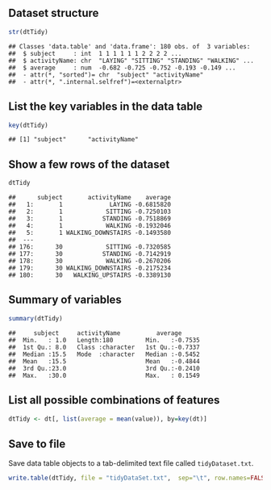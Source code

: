 Dataset structure
-----------------
  
  
  ```r
  str(dtTidy)
  ```
  
  ```
  ## Classes 'data.table' and 'data.frame':	180 obs. of  3 variables:
  ##  $ subject     : int  1 1 1 1 1 1 2 2 2 2 ...
  ##  $ activityName: chr  "LAYING" "SITTING" "STANDING" "WALKING" ...
  ##  $ average     : num  -0.682 -0.725 -0.752 -0.193 -0.149 ...
  ##  - attr(*, "sorted")= chr  "subject" "activityName"
  ##  - attr(*, ".internal.selfref")=<externalptr>
  ```

List the key variables in the data table
----------------------------------------
  
  
  ```r
  key(dtTidy)
  ```
  
  ```
  ## [1] "subject"      "activityName"
  ```

Show a few rows of the dataset
------------------------------
  
  
  ```r
  dtTidy
  ```
  
  ```
  ##      subject       activityName    average
  ##   1:       1             LAYING -0.6815820
  ##   2:       1            SITTING -0.7250103
  ##   3:       1           STANDING -0.7518869
  ##   4:       1            WALKING -0.1932046
  ##   5:       1 WALKING_DOWNSTAIRS -0.1493580
  ##  ---                                      
  ## 176:      30            SITTING -0.7320585
  ## 177:      30           STANDING -0.7142919
  ## 178:      30            WALKING -0.2670206
  ## 179:      30 WALKING_DOWNSTAIRS -0.2175234
  ## 180:      30   WALKING_UPSTAIRS -0.3389130
  ```

Summary of variables
--------------------
  
  
  ```r
  summary(dtTidy)
  ```
  
  ```
  ##     subject     activityName          average       
  ##  Min.   : 1.0   Length:180         Min.   :-0.7535  
  ##  1st Qu.: 8.0   Class :character   1st Qu.:-0.7337  
  ##  Median :15.5   Mode  :character   Median :-0.5452  
  ##  Mean   :15.5                      Mean   :-0.4844  
  ##  3rd Qu.:23.0                      3rd Qu.:-0.2410  
  ##  Max.   :30.0                      Max.   : 0.1549
  ```

List all possible combinations of features
------------------------------------------
  
  
  ```r
  dtTidy <- dt[, list(average = mean(value)), by=key(dt)]
  ```

Save to file
------------
  
  Save data table objects to a tab-delimited text file called `tidyDataset.txt`.


```r
write.table(dtTidy, file = "tidyDataSet.txt",  sep="\t", row.names=FALSE)
```
